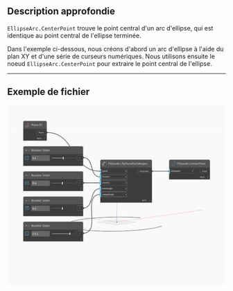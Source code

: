 ## Description approfondie
`EllipseArc.CenterPoint` trouve le point central d'un arc d'ellipse, qui est identique au point central de l'ellipse terminée.

Dans l'exemple ci-dessous, nous créons d'abord un arc d'ellipse à l'aide du plan XY et d'une série de curseurs numériques. Nous utilisons ensuite le noeud `EllipseArc.CenterPoint` pour extraire le point central de l'ellipse.

___
## Exemple de fichier

![CenterPoint](./Autodesk.DesignScript.Geometry.EllipseArc.CenterPoint_img.jpg)

